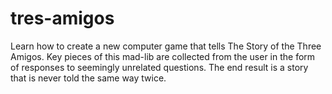 # tres-amigos
Learn how to create a new computer game that tells The Story of the Three Amigos. Key pieces of this mad-lib are collected from the user in the form of responses to seemingly unrelated questions. The end result is a story that is never told the same way twice. 
